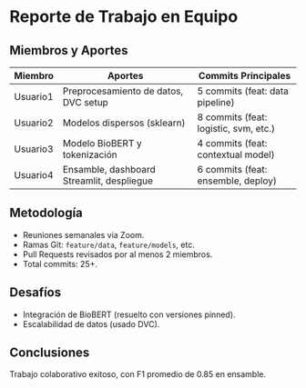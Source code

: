 # Reporte de Trabajo en Equipo

## Miembros y Aportes
| Miembro | Aportes | Commits Principales |
|---------|---------|---------------------|
| Usuario1 | Preprocesamiento de datos, DVC setup | 5 commits (feat: data pipeline) |
| Usuario2 | Modelos dispersos (sklearn) | 8 commits (feat: logistic, svm, etc.) |
| Usuario3 | Modelo BioBERT y tokenización | 4 commits (feat: contextual model) |
| Usuario4 | Ensamble, dashboard Streamlit, despliegue | 6 commits (feat: ensemble, deploy) |

## Metodología
- Reuniones semanales via Zoom.
- Ramas Git: `feature/data`, `feature/models`, etc.
- Pull Requests revisados por al menos 2 miembros.
- Total commits: 25+.

## Desafíos
- Integración de BioBERT (resuelto con versiones pinned).
- Escalabilidad de datos (usado DVC).

## Conclusiones
Trabajo colaborativo exitoso, con F1 promedio de 0.85 en ensamble.